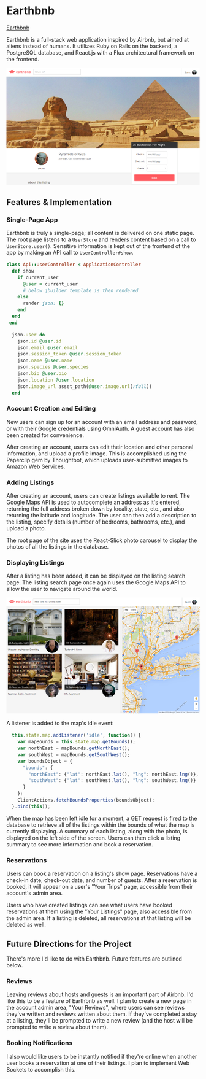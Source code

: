 # Earthbnb

[Earthbnb][heroku]

[heroku]: http://earthbnb.herokuapp.com

Earthbnb is a full-stack web application inspired by Airbnb, but aimed at aliens instead of humans.  It utilizes Ruby on Rails on the backend, a PostgreSQL database, and React.js with a Flux architectural framework on the frontend.  

![Screenshot](/docs/screenshot-2.jpg)

## Features & Implementation

### Single-Page App

Earthbnb is truly a single-page; all content is delivered on one static page.  The root page listens to a `UserStore` and renders content based on a call to `UserStore.user()`.  Sensitive information is kept out of the frontend of the app by making an API call to `UserController#show`.

```ruby
class Api::UserController < ApplicationController
  def show
    if current_user
      @user = current_user
      # below jbuilder template is then rendered
    else
      render json: {}
    end
  end
 end
  ```

```ruby
  json.user do
    json.id @user.id
    json.email @user.email
    json.session_token @user.session_token
    json.name @user.name
    json.species @user.species
    json.bio @user.bio
    json.location @user.location
    json.image_url asset_path(@user.image.url(:full))
  end
  ```

### Account Creation and Editing

  New users can sign up for an account with an email address and password, or with their Google credentials using OmniAuth. A guest account has also been created for convenience.

  After creating an account, users can edit their location and other personal information, and upload a profile image. This is accomplished using the Paperclip gem by Thoughtbot, which uploads user-submitted images to Amazon Web Services.


### Adding Listings

  After creating an account, users can create listings available to rent. The Google Maps API is used to autocomplete an address as it's entered, returning the full address broken down by locality, state, etc., and also returning the latitude and longitude. The user can then add a description to the listing, specify details (number of bedrooms, bathrooms, etc.), and upload a photo.

  The root page of the site uses the React-Slick photo carousel to display the photos of all the listings in the database.


### Displaying Listings

  After a listing has been added, it can be displayed on the listing search page. The listing search page once again uses the Google Maps API to allow the user to navigate around the world.

  ![Screenshot](/docs/screenshot.jpg)


  A listener is added to the map's idle event:

```javascript
  this.state.map.addListener('idle', function() {
    var mapBounds = this.state.map.getBounds();
    var northEast = mapBounds.getNorthEast();
    var southWest = mapBounds.getSouthWest();
    var boundsObject = {
      "bounds": {
        "northEast": {"lat": northEast.lat(), "lng": northEast.lng()},
        "southWest": {"lat": southWest.lat(), "lng": southWest.lng()}
      }
    };
    ClientActions.fetchBoundsProperties(boundsObject);
  }.bind(this));
  ```

  When the map has been left idle for a moment, a GET request is fired to the database to retrieve all of the listings within the bounds of what the map is currently displaying. A summary of each listing, along with the photo, is displayed on the left side of the screen. Users can then click a listing summary to see more information and book a reservation.


### Reservations

  Users can book a reservation on a listing's show page. Reservations have a check-in date, check-out date, and number of guests. After a reservation is booked, it will appear on a user's "Your Trips" page, accessible from their account's admin area.

  Users who have created listings can see what users have booked reservations at them using the "Your Listings" page, also accessible from the admin area. If a listing is deleted, all reservations at that listing will be deleted as well.


## Future Directions for the Project

  There's more I'd like to do with Earthbnb. Future features are outlined below.

### Reviews

  Leaving reviews about hosts and guests is an important part of Airbnb.  I'd like this to be a feature of Earthbnb as well. I plan to create a new page in the account admin area, "Your Reviews", where users can see reviews they've written and reviews written about them. If they've completed a stay at a listing, they'll be prompted to write a new review (and the host will be prompted to write a review about them).

### Booking Notifications

  I also would like users to be instantly notified if they're online when another user books a reservation at one of their listings. I plan to implement Web Sockets to accomplish this.
